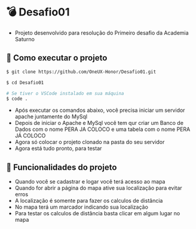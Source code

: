 # 💣 Desafio01
- Projeto desenvolvido para resolução do Primeiro desafio da Academia Saturno

## 🚀 Como executar o projeto
```bash
$ git clone https://github.com/OneUX-Honor/Desafio01.git

$ cd Desafio01

# Se tiver o VSCode instalado em sua máquina
$ code .
```
- Após executar os comandos abaixo, você precisa iniciar um servidor apache juntamente do MySql
- Depois de iniciar o Apache e MySql você tem qur criar um Banco de Dados com o nome PERA JA COLOCO e uma tabela com o nome PERA JÁ COLOCO
- Agora só colocar o projeto clonado na pasta do seu servidor
- Agora está tudo pronto, para testar

## 🤔 Funcionalidades do projeto

- Quando você se cadastrar e logar você terá acesso ao mapa
- Quando for abrir a página do mapa ative sua localização para evitar erros
- A localização é somente para fazer os calculos de distância
- No mapa terá um marcador indicando sua localização
- Para testar os calculos de distância basta clicar em algum lugar no mapa
